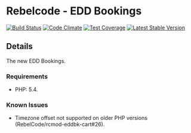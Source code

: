 # Rebelcode - EDD Bookings

[![Build Status](https://travis-ci.org/rebelcode/edd-bookings.svg?branch=master)](https://travis-ci.org/rebelcode/edd-bookings)
[![Code Climate](https://codeclimate.com/github/rebelcode/edd-bookings/badges/gpa.svg)](https://codeclimate.com/github/rebelcode/edd-bookings)
[![Test Coverage](https://codeclimate.com/github/rebelcode/edd-bookings/badges/coverage.svg)](https://codeclimate.com/github/rebelcode/edd-bookings/coverage)
[![Latest Stable Version](https://poser.pugx.org/rebelcode/edd-bookings/version)](https://packagist.org/packages/rebelcode/edd-bookings)

## Details
The new EDD Bookings.

### Requirements
- PHP: 5.4.

### Known Issues
- Timezone offset not supported on older PHP versions (RebelCode/rcmod-eddbk-cart#26).

[Dhii]: https://github.com/Dhii/dhii

